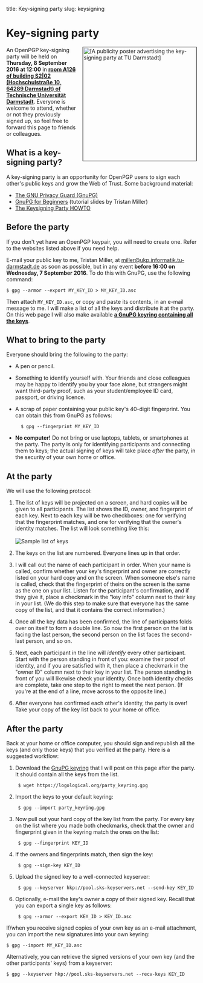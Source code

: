 title: Key-signing party
slug: keysigning

# Key-signing party
<a href="/images/keysigning_poster.pdf"><img src="/images/keysigning_poster.jpg" title="Publicity poster for the key-signing party" alt="[A publicity poster advertising the key-signing party at TU Darmstadt]" style="float:right; border: thin solid black; margin-left: 1em; width: 300px;" /></a>

An OpenPGP key-signing party will be held on **Thursday, 8 September 2016
at 12:00** in
**[room A126 of building S2|02 (Hochschulstraße 10, 64289 Darmstadt) of Technische Universität Darmstadt](http://www.openstreetmap.org/?mlat=49.87721&mlon=8.65513#map=17/49.87721/8.65513&layers=N)**.
Everyone is welcome to attend, whether or not they previously signed
up, so feel free to forward this page to friends or colleagues.

## What is a key-signing party?

A key-signing party is an opportunity for OpenPGP users to sign each
other's public keys and grow the Web of Trust.  Some background
material:

* [The GNU Privacy Guard (GnuPG)](https://gnupg.org/)
* [GnuPG for Beginners](https://github.com/logological/GnuPGforBeginners/raw/master/GnuPGforBeginners.pdf) (tutorial slides by Tristan Miller)
* [The Keysigning Party HOWTO](http://www.cryptnet.net/fdp/crypto/keysigning_party/en/keysigning_party.html)

## Before the party

If you don't yet have an OpenPGP keypair, you will need to create one.
Refer to the websites listed above if you need help.

E-mail your public key to me, Tristan Miller, at
[miller@ukp.informatik.tu-darmstadt.de](mailto:miller@ukp.informatik.tu-darmstadt.de)
as soon as possible, but in any event **before 16:00 on Wednesday, 7
September 2016**.  To do this with GnuPG, use the following command:

    $ gpg --armor --export MY_KEY_ID > MY_KEY_ID.asc

Then attach `MY_KEY_ID.asc`, or copy and paste its contents, in an
e-mail message to me.  I will make a list of all the keys and
distribute it at the party.  On this web page I will also make
available
**[a GnuPG keyring containing all the keys](/party_keyring.gpg)**.


## What to bring to the party

Everyone should bring the following to the party:

* A pen or pencil.

* Something to identify yourself with.  Your friends and close
  colleagues may be happy to identify you by your face alone, but
  strangers might want third-party proof, such as your
  student/employee ID card, passport, or driving licence.

* A scrap of paper containing your public key's 40-digit fingerprint.
  You can obtain this from GnuPG as follows:

        $ gpg --fingerprint MY_KEY_ID

* **No computer!**  Do not bring or use laptops, tablets, or smartphones
  at the party.  The party is only for identifying participants and
  connecting them to keys; the actual signing of keys will take place
  *after* the party, in the security of your own home or office.


## At the party

We will use the following protocol:

1. The list of keys will be projected on a screen, and hard copies
   will be given to all participants.  The list shows the ID, owner,
   and fingerprint of each key.  Next to each key will be two
   checkboxes: one for verifying that the fingerprint matches, and one
   for verifying that the owner's identity matches.  The list will
   look something like this:<br /><br
   />![Sample list of keys](images/keysigning_list.png)

2. The keys on the list are numbered.  Everyone lines up in that order.

3. I will call out the name of each participant in order.  When your
   name is called, confirm whether your key's fingerprint and owner
   are correctly listed on your hard copy and on the screen.  When
   someone else's name is called, check that the fingerprint of theirs
   on the screen is the same as the one on your list.  Listen for the
   participant's confirmation, and if they give it, place a checkmark
   in the "key info" column next to their key in your list.  (We do
   this step to make sure that everyone has the same copy of the list,
   and that it contains the correct information.)

4. Once all the key data has been confirmed, the line of participants
   folds over on itself to form a double line.  So now the first
   person on the list is facing the last person, the second person on
   the list faces the second-last person, and so on.

5. Next, each participant in the line will *identify* every other
   participant.  Start with the person standing in front of you:
   examine their proof of identity, and if you are satisfied with it,
   then place a checkmark in the "owner ID" column next to their key
   in your list.  The person standing in front of you will likewise
   check your identity.  Once both identity checks are complete, take
   one step to the right to meet the next person.  (If you're at the
   end of a line, move across to the opposite line.)

6. After everyone has confirmed each other's identity, the party is
   over!  Take your copy of the key list back to your home or office.


## After the party

Back at your home or office computer, you should sign and republish
all the keys (and only those keys) that you verified at the party.
Here is a suggested workflow:

1. Download the [GnuPG keyring](/party_keyring.gpg) that I will post
   on this page after the party.  It should contain all the keys from
   the list.

        $ wget https://logological.org/party_keyring.gpg

2. Import the keys to your default keyring:

        $ gpg --import party_keyring.gpg

3. Now pull out your hard copy of the key list from the party.  For
   every key on the list where you made both checkmarks, check that
   the owner and fingerprint given in the keyring match the ones on
   the list:

        $ gpg --fingerprint KEY_ID

4. If the owners and fingerprints match, then sign the key:

        $ gpg --sign-key KEY_ID

5. Upload the signed key to a well-connected keyserver:

        $ gpg --keyserver hkp://pool.sks-keyservers.net --send-key KEY_ID

6. Optionally, e-mail the key's owner a copy of their signed key.
   Recall that you can export a single key as follows:

        $ gpg --armor --export KEY_ID > KEY_ID.asc

If/when you receive signed copies of your own key as an e-mail
attachment, you can import the new signatures into your own keyring:

    $ gpg --import MY_KEY_ID.asc

Alternatively, you can retrieve the signed versions of your own key
(and the other participants' keys) from a keyserver:

    $ gpg --keyserver hkp://pool.sks-keyservers.net --recv-keys KEY_ID
